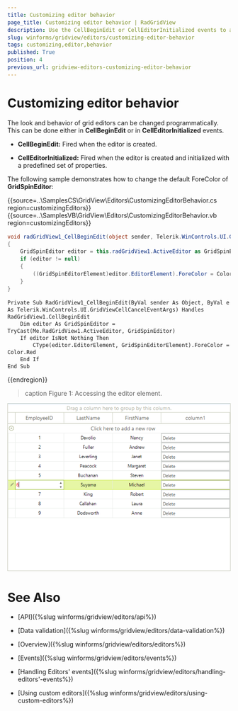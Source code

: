 ```yaml
---
title: Customizing editor behavior
page_title: Customizing editor behavior | RadGridView
description: Use the CellBeginEdit or CellEditorInitialized events to access the active editor and change its properties.
slug: winforms/gridview/editors/customizing-editor-behavior
tags: customizing,editor,behavior
published: True
position: 4
previous_url: gridview-editors-customizing-editor-behavior
---
```


# Customizing editor behavior

The look and behavior of grid editors can be changed programmatically. This can be done either in __CellBeginEdit__ or in __CellEditorInitialized__ events. 

* __CellBeginEdit:__ Fired when the editor is created.

* __CellEditorInitialized:__ Fired when the editor is created and initialized with a predefined set of properties.

The following sample demonstrates how to change the default ForeColor of __GridSpinEditor__:

{{source=..\SamplesCS\GridView\Editors\CustomizingEditorBehavior.cs region=customizingEditors}} 
{{source=..\SamplesVB\GridView\Editors\CustomizingEditorBehavior.vb region=customizingEditors}} 

````C#
void radGridView1_CellBeginEdit(object sender, Telerik.WinControls.UI.GridViewCellCancelEventArgs e)
{
    GridSpinEditor editor = this.radGridView1.ActiveEditor as GridSpinEditor;
    if (editor != null)
    {
        ((GridSpinEditorElement)editor.EditorElement).ForeColor = Color.Red;
    }
}

````
````VB.NET
Private Sub RadGridView1_CellBeginEdit(ByVal sender As Object, ByVal e As Telerik.WinControls.UI.GridViewCellCancelEventArgs) Handles RadGridView1.CellBeginEdit
    Dim editor As GridSpinEditor = TryCast(Me.RadGridView1.ActiveEditor, GridSpinEditor)
    If editor IsNot Nothing Then
        CType(editor.EditorElement, GridSpinEditorElement).ForeColor = Color.Red
    End If
End Sub

````

{{endregion}} 

>caption Figure 1: Accessing the editor element.

![gridview-editors-customizing-editor-behavior 001](images/gridview-editors-customizing-editor-behavior001.png)
# See Also
* [API]({%slug winforms/gridview/editors/api%})

* [Data validation]({%slug winforms/gridview/editors/data-validation%})

* [Overview]({%slug winforms/gridview/editors/editors%})

* [Events]({%slug winforms/gridview/editors/events%})

* [Handling Editors' events]({%slug winforms/gridview/editors/handling-editors'-events%})

* [Using custom editors]({%slug winforms/gridview/editors/using-custom-editors%})

